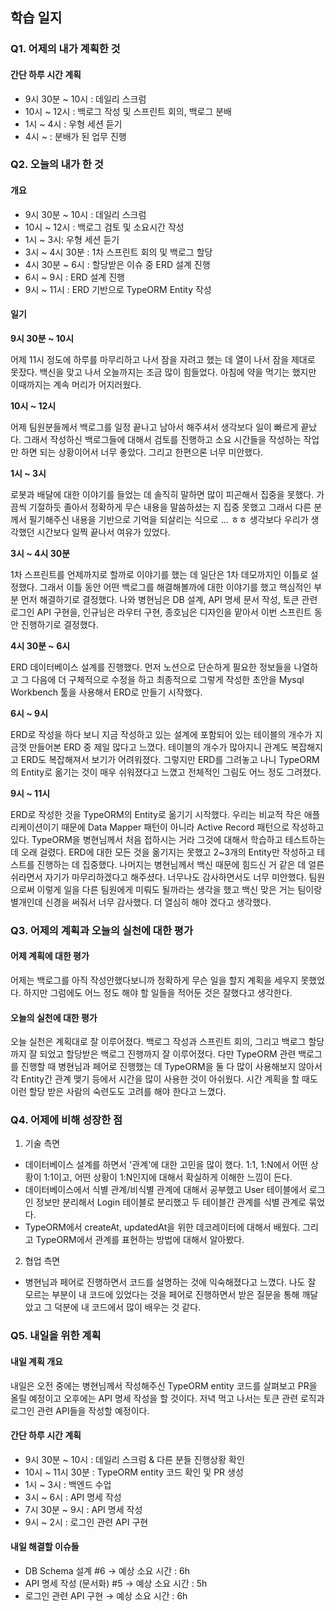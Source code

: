 ## 학습 일지

### Q1. 어제의 내가 계획한 것 <!-- 간단하게 시간단위로 계획한 일 작성 -->

#### 간단 하루 시간 계획 

- 9시 30분 ~ 10시 : 데일리 스크럼
- 10시 ~ 12시 : 백로그 작성 및 스프린트 회의, 백로그 분배
- 1시 ~ 4시 : 우형 세션 듣기
- 4시 ~ : 분배가 된 업무 진행

### Q2. 오늘의 내가 한 것 <!-- 간단하게 시간단위로 한 일 작성 -->

#### 개요

- 9시 30분 ~ 10시 : 데일리 스크럼
- 10시 ~ 12시 : 백로그 검토 및 소요시간 작성 
- 1시 ~ 3시: 우형 세션 듣기
- 3시 ~ 4시 30분 : 1차 스프린트 회의 및 백로그 할당
- 4시 30분 ~ 6시 : 할당받은 이슈 중 ERD 설계 진행
- 6시 ~ 9시 : ERD 설계 진행
- 9시 ~ 11시 : ERD 기반으로 TypeORM Entity 작성

#### 일기

**9시 30분 ~ 10시**

어제 11시 정도에 하루를 마무리하고 나서 잠을 자려고 했는 데 열이 나서 잠을 제대로 못잤다. 백신을 맞고 나서 오늘까지는 조금 많이 힘들었다. 아침에 약을 먹기는 했지만 이때까지는 계속 머리가 어지러웠다.

**10시 ~ 12시**

어제 팀원분들께서 백로그를 일정 끝나고 남아서 해주셔서 생각보다 일이 빠르게 끝났다. 그래서 작성하신 백로그들에 대해서 검토를 진행하고 소요 시간들을 작성하는 작업만 하면 되는 상황이어서 너무 좋았다. 그리고 한편으론 너무 미안했다.

**1시 ~ 3시**

로봇과 배달에 대한 이야기를 들었는 데 솔직히 말하면 많이 피곤해서 집중을 못했다. 가끔씩 기절하듯 졸아서 정확하게 무슨 내용을 말씀하셨는 지 집중 못했고 그래서 다른 분께서 필기해주신 내용을 기반으로 기억을 되살리는 식으로 ... ㅎㅎ 생각보다 우리가 생각했던 시간보다 일찍 끝나서 여유가 있었다.

**3시 ~ 4시 30분**

1차 스프린트를 언제까지로 할까로 이야기를 했는 데 일단은 1차 데모까지인 이틀로 설정했다. 그래서 이틀 동안 어떤 백로그를 해결해볼까에 대한 이야기를 했고 핵심적인 부분 먼저 해결하기로 결정했다. 나와 병현님은 DB 설계, API 명세 문서 작성, 토큰 관련 로그인 API 구현을, 인규님은 라우터 구현, 종호님은 디자인을 맡아서 이번 스프린트 동안 진행하기로 결정했다.

**4시 30분 ~ 6시**

ERD 데이터베이스 설계를 진행했다. 먼저 노션으로 단순하게 필요한 정보들을 나열하고 그 다음에 더 구체적으로 수정을 하고 최종적으로 그렇게 작성한 초안을 Mysql Workbench 툴을 사용해서 ERD로 만들기 시작했다.

**6시 ~ 9시**

ERD로 작성을 하다 보니 지금 작성하고 있는 설계에 포함되어 있는 테이블의 개수가 지금껏 만들어본 ERD 중 제일 많다고 느꼈다. 테이블의 개수가 많아지니 관계도 복잡해지고 ERD도 복잡해져서 보기가 어려워졌다. 그렇지만 ERD를 그려놓고 나니 TypeORM의 Entity로 옮기는 것이 매우 쉬워졌다고 느꼈고 전체적인 그림도 어느 정도 그려졌다.

**9시 ~ 11시**

ERD로 작성한 것을 TypeORM의 Entity로 옮기기 시작했다. 우리는 비교적 작은 애플리케이션이기 때문에 Data Mapper 패턴이 아니라 Active Record 패턴으로 작성하고 있다. TypeORM을 병현님께서 처음 접하시는 거라 그것에 대해서 학습하고 테스트하는 데 오래 걸렸다. ERD에 대한 모든 것을 옮기지는 못했고 2~3개의 Entity만 작성하고 테스트를 진행하는 데 집중했다. 나머지는 병현님께서 백신 때문에 힘드신 거 같은 데 얼른 쉬라면서 자기가 마무리하겠다고 해주셨다. 너무나도 감사하면서도 너무 미안했다. 팀원으로써 이렇게 일을 다른 팀원에게 미뤄도 될까라는 생각을 했고 백신 맞은 거는 팀이랑 별개인데 신경을 써줘서 너무 감사했다. 더 열심히 해야 겠다고 생각했다.

### Q3. 어제의 계획과 오늘의 실천에 대한 평가 <!-- 어제 계획에 대한 평가, 오늘 실천에 대한 평가 -->

#### 어제 계획에 대한 평가

어제는 백로그를 아직 작성안했다보니까 정확하게 무슨 일을 할지 계획을 세우지 못했었다. 하지만 그럼에도 어느 정도 해야 할 일들을 적어둔 것은 잘했다고 생각한다.

#### 오늘의 실천에 대한 평가

오늘 실천은 계획대로 잘 이루어졌다. 백로그 작성과 스프린트 회의, 그리고 백로그 할당까지 잘 되었고 할당받은 백로그 진행까지 잘 이루어졌다. 다만 TypeORM 관련 백로그를 진행할 때 병현님과 페어로 진행했는 데 TypeORM을 둘 다 많이 사용해보지 않아서 각 Entity간 관계 맺기 등에서 시간을 많이 사용한 것이 아쉬웠다. 시간 계획을 할 때도 이런 할당 받은 사람의 숙련도도 고려를 해야 한다고 느꼈다.

### Q4. 어제에 비해 성장한 점 <!-- 어제에 비해 더 배운 것들 -->

1. 기술 측면

- 데이터베이스 설계를 하면서 '관계'에 대한 고민을 많이 했다. 1:1, 1:N에서 어떤 상황이 1:1이고, 어떤 상황이 1:N인지에 대해서 확실하게 이해한 느낌이 든다. 
- 데이터베이스에서 식별 관계/비식별 관계에 대해서 공부했고 User 테이블에서 로그인 정보만 분리해서 Login 테이블로 분리했고 두 테이블간 관계를 식별 관계로 묶었다.
- TypeORM에서 createAt, updatedAt을 위한 데코레이터에 대해서 배웠다. 그리고 TypeORM에서 관계를 표현하는 방법에 대해서 알아봤다.

2. 협업 측면

- 병현님과 페어로 진행하면서 코드를 설명하는 것에 익숙해졌다고 느꼈다. 나도 잘 모르는 부분이 내 코드에 있었다는 것을 페어로 진행하면서 받은 질문을 통해 깨달았고 그 덕분에 내 코드에서 많이 배우는 것 같다.

### Q5. 내일을 위한 계획

#### 내일 계획 개요

내일은 오전 중에는 병현님께서 작성해주신 TypeORM entity 코드를 살펴보고 PR을 올릴 예정이고 오후에는 API 명세 작성을 할 것이다. 저녁 먹고 나서는 토큰 관련 로직과 로그인 관련 API들을 작성할 예정이다. 

#### 간단 하루 시간 계획

- 9시 30분 ~ 10시 : 데일리 스크럼 & 다른 분들 진행상황 확인
- 10시 ~ 11시 30분 : TypeORM entity 코드 확인 및 PR 생성
- 1시 ~ 3시 : 백엔드 수업
- 3시 ~ 6시 : API 명세 작성
- 7시 30분 ~ 9시 : API 명세 작성
- 9시 ~ 2시 : 로그인 관련 API 구현

#### 내일 해결할 이슈들

- DB Schema 설계 #6 → 예상 소요 시간 : 6h
- API 명세 작성 (문서화) #5 → 예상 소요 시간 : 5h
- 로그인 관련 API 구현  → 예상 소요 시간 : 6h